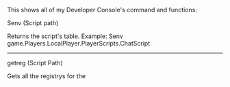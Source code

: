 This shows all of my Developer Console's command and functions:



Senv (Script path)
	
Returns the script's table. Example: Senv game.Players.LocalPlayer.PlayerScripts.ChatScript

-------------------------
  
 getreg (Script Path)
	
Gets all the registrys for the <Script Path> and copies it to your clipboard
	
-------------------------
  
  write getreg <Script Path> <String>
	
Gets all the registrys for the <Script Path> and writes it Example: write getreg game.Workspace.Script reg.txt
	
-------------------------
	
dump upvalues copy

Gets all the game's upvalues and copies it to your clipboard

-------------------------

dump upvalues write <string>
	
Gets all the game's upvalues and writes it
	
-------------------------
	
dump registry copy

Gets the game's registry n copies it to your clipboard

-------------------------

dump registry write <string>
	
Gets the game's registry and writes it

-------------------------
	
Other commands:

-------------------------

walkspeed <int>
	
Changes your walkspeed to the value
	
-------------------------
	
jumppower <int>
	
Changes your Jumppower to the value

-------------------------
	
hipheight <int> 
	
Changes your hipheight to the value

-------------------------

gravity <int>
	
Changes the gravity to the value

-------------------------

	
block head

Changes your head into a block mesh

-------------------------

faceless

Deletes your face

-------------------------

creeper

Turns your body into a creeper shape

-------------------------

headless

Removes your head

-------------------------


cut body

Your body literally gets cut in half 

-- better with r15

-------------------------

naked

Removes your clothes

-------------------------

grab hair

Turns your hair into a tool

-------------------------

block hat

Turns your hat into a block

-------------------------

orb

Creates a spinning object around you

-- requires hat

-------------------------

fling <Player>
	
Flings the player

-------------------------

savepos

Saves your position

-------------------------

loadpos

Teleports you to your savepos

-------------------------

chat logger

Loads medusa's custom chatlogger

-------------------------

generate pos script

Generates a teleport script with your current pos to your clipboard

-------------------------

teleport <player>
	
Teleports you to the player

-------------------------

seizure

Starts making you have a seizure

-------------------------

unseizure

Cancels your seizure

-------------------------

view 

Views the player

-------------------------

unview

Unviews the player

-------------------------


-- everything is fe

Misc commands:

-------------------------

client tools

Gives you a hammer tool

-------------------------

get fps

Returns your FPS

-------------------------

info <player>
	
Shows you the information of the player

-------------------------

delete <part>
	
Deletes the object in workspace

-------------------------

